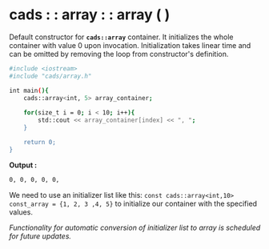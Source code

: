 # cads : : array : : array ( )

Default constructor for **`cads::array`** container. It initializes the whole container with value 0 upon invocation.
Initialization takes linear time and can be omitted by removing the loop from constructor's definition.

```sh
#include <iostream>
#include "cads/array.h"

int main(){
	cads::array<int, 5> array_container;
	
	for(size_t i = 0; i < 10; i++){
		std::cout << array_container[index] << ", ";
	}

	return 0;
}
```

**Output :**
```sh
0, 0, 0, 0, 0,
```

We need to use an initializer list like this:
`const cads::array<int,10> const_array = {1, 2, 3 ,4, 5}`
to initialize our container with the specified values.

_Functionality for automatic conversion of initializer list to array is scheduled for future updates._